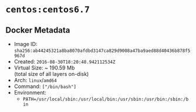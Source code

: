 # `centos:centos6.7`

## Docker Metadata

- Image ID: `sha256:ab44245321a8ba8070afdbd3147ca829d9008a47ba9aed88d40436b878f5967d`
- Created: `2016-08-30T18:20:48.942112534Z`
- Virtual Size: ~ 190.59 Mb  
  (total size of all layers on-disk)
- Arch: `linux`/`amd64`
- Command: `["/bin/bash"]`
- Environment:
  - `PATH=/usr/local/sbin:/usr/local/bin:/usr/sbin:/usr/bin:/sbin:/bin`
